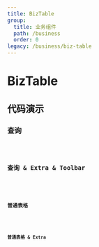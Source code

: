 ```yaml
---
title: BizTable
group:
  title: 业务组件
  path: /business
  order: 0
legacy: /business/biz-table
---
```


# BizTable

## 代码演示

### 查询

<code src='./demos/Demo1.tsx'  background="#f5f5f5" />

### 查询 & Extra & Toolbar

<code src='./demos/Demo2.tsx'  background="#f5f5f5" />

### 普通表格

<code src='./demos/Demo3.tsx'  background="#f5f5f5" />

### 普通表格 & Extra

<code src='./demos/Demo4.tsx'  background="#f5f5f5" />